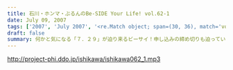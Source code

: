 ```yaml
---
title: 石川・ホンマ・ぶるんのBe-SIDE Your Life! vol.62-1
date: July 09, 2007
tags: ['2007', 'July 2007', '<re.Match object; span=(30, 36), match='vol.62'>']
draft: false
summary: 何かと気になる「７．２９」が迫り来るビーサイ！申し込みの締め切りも迫っていますのでこちらの回を聞き逃さないで下さいね！あと、お早めのお振り込みをヨロシクお願いします。↑必死の形相！７月は新宿鮫になる！．．．NAMAE
---
```


http://project-phi.ddo.jp/ishikawa/ishikawa062_1.mp3
